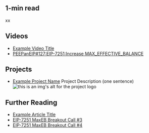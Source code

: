 ## 1-min read

xx

## Videos

- [Example Video Title](https://www.youtube.com/watch?v=TDGq4aeevgY)
- [PEEPanEIP#127:EIP-7251:Increase MAX_EFFECTIVE_BALANCE](https://www.youtube.com/watch?v=3cVhNXDTjgg)

## Projects

- [Example Project Name](https://xxxx.xxx/xxxxx) Project Description (one sentence) ![this is an img's alt for the project logo](https://xxxx.xxx/project-logo.xxx)

## Further Reading

- [Example Article Title](https://xxxx.xxx/xxxxx)
- [EIP-7251 MaxEB Breakout Call #3](https://hackmd.io/@philknows/BJCaLJf1A)
- [EIP-7251 MaxEB Breakout Call #4](https://hackmd.io/@philknows/Sy2kQAq1C?utm_source=preview-mode&utm_medium=rec)
